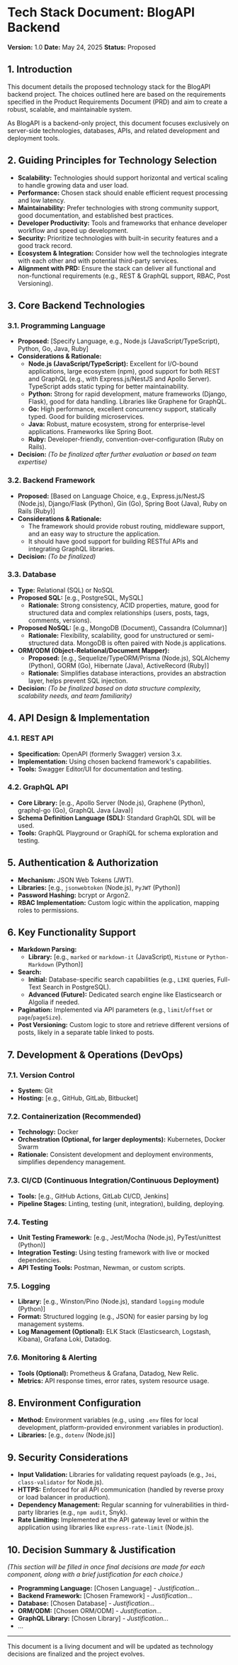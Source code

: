 # Tech Stack Document: BlogAPI Backend

**Version:** 1.0
**Date:** May 24, 2025
**Status:** Proposed

## 1. Introduction

This document details the proposed technology stack for the BlogAPI backend project. The choices outlined here are based on the requirements specified in the Product Requirements Document (PRD) and aim to create a robust, scalable, and maintainable system.

As BlogAPI is a backend-only project, this document focuses exclusively on server-side technologies, databases, APIs, and related development and deployment tools.

## 2. Guiding Principles for Technology Selection

*   **Scalability:** Technologies should support horizontal and vertical scaling to handle growing data and user load.
*   **Performance:** Chosen stack should enable efficient request processing and low latency.
*   **Maintainability:** Prefer technologies with strong community support, good documentation, and established best practices.
*   **Developer Productivity:** Tools and frameworks that enhance developer workflow and speed up development.
*   **Security:** Prioritize technologies with built-in security features and a good track record.
*   **Ecosystem & Integration:** Consider how well the technologies integrate with each other and with potential third-party services.
*   **Alignment with PRD:** Ensure the stack can deliver all functional and non-functional requirements (e.g., REST & GraphQL support, RBAC, Post Versioning).

## 3. Core Backend Technologies

### 3.1. Programming Language

*   **Proposed:** [Specify Language, e.g., Node.js (JavaScript/TypeScript), Python, Go, Java, Ruby]
*   **Considerations & Rationale:**
    *   **Node.js (JavaScript/TypeScript):** Excellent for I/O-bound applications, large ecosystem (npm), good support for both REST and GraphQL (e.g., with Express.js/NestJS and Apollo Server). TypeScript adds static typing for better maintainability.
    *   **Python:** Strong for rapid development, mature frameworks (Django, Flask), good for data handling. Libraries like Graphene for GraphQL.
    *   **Go:** High performance, excellent concurrency support, statically typed. Good for building microservices.
    *   **Java:** Robust, mature ecosystem, strong for enterprise-level applications. Frameworks like Spring Boot.
    *   **Ruby:** Developer-friendly, convention-over-configuration (Ruby on Rails).
*   **Decision:** *(To be finalized after further evaluation or based on team expertise)*

### 3.2. Backend Framework

*   **Proposed:** [Based on Language Choice, e.g., Express.js/NestJS (Node.js), Django/Flask (Python), Gin (Go), Spring Boot (Java), Ruby on Rails (Ruby)]
*   **Considerations & Rationale:**
    *   The framework should provide robust routing, middleware support, and an easy way to structure the application.
    *   It should have good support for building RESTful APIs and integrating GraphQL libraries.
*   **Decision:** *(To be finalized)*

### 3.3. Database

*   **Type:** Relational (SQL) or NoSQL
*   **Proposed SQL:** [e.g., PostgreSQL, MySQL]
    *   **Rationale:** Strong consistency, ACID properties, mature, good for structured data and complex relationships (users, posts, tags, comments, versions).
*   **Proposed NoSQL:** [e.g., MongoDB (Document), Cassandra (Columnar)]
    *   **Rationale:** Flexibility, scalability, good for unstructured or semi-structured data. MongoDB is often paired with Node.js applications.
*   **ORM/ODM (Object-Relational/Document Mapper):**
    *   **Proposed:** [e.g., Sequelize/TypeORM/Prisma (Node.js), SQLAlchemy (Python), GORM (Go), Hibernate (Java), ActiveRecord (Ruby)]
    *   **Rationale:** Simplifies database interactions, provides an abstraction layer, helps prevent SQL injection.
*   **Decision:** *(To be finalized based on data structure complexity, scalability needs, and team familiarity)*

## 4. API Design & Implementation

### 4.1. REST API

*   **Specification:** OpenAPI (formerly Swagger) version 3.x.
*   **Implementation:** Using chosen backend framework's capabilities.
*   **Tools:** Swagger Editor/UI for documentation and testing.

### 4.2. GraphQL API

*   **Core Library:** [e.g., Apollo Server (Node.js), Graphene (Python), graphql-go (Go), GraphQL Java (Java)]
*   **Schema Definition Language (SDL):** Standard GraphQL SDL will be used.
*   **Tools:** GraphQL Playground or GraphiQL for schema exploration and testing.

## 5. Authentication & Authorization

*   **Mechanism:** JSON Web Tokens (JWT).
*   **Libraries:** [e.g., `jsonwebtoken` (Node.js), `PyJWT` (Python)]
*   **Password Hashing:** bcrypt or Argon2.
*   **RBAC Implementation:** Custom logic within the application, mapping roles to permissions.

## 6. Key Functionality Support

*   **Markdown Parsing:**
    *   **Library:** [e.g., `marked` or `markdown-it` (JavaScript), `Mistune` or `Python-Markdown` (Python)]
*   **Search:**
    *   **Initial:** Database-specific search capabilities (e.g., `LIKE` queries, Full-Text Search in PostgreSQL).
    *   **Advanced (Future):** Dedicated search engine like Elasticsearch or Algolia if needed.
*   **Pagination:** Implemented via API parameters (e.g., `limit`/`offset` or `page`/`pageSize`).
*   **Post Versioning:** Custom logic to store and retrieve different versions of posts, likely in a separate table linked to posts.

## 7. Development & Operations (DevOps)

### 7.1. Version Control

*   **System:** Git
*   **Hosting:** [e.g., GitHub, GitLab, Bitbucket]

### 7.2. Containerization (Recommended)

*   **Technology:** Docker
*   **Orchestration (Optional, for larger deployments):** Kubernetes, Docker Swarm
*   **Rationale:** Consistent development and deployment environments, simplifies dependency management.

### 7.3. CI/CD (Continuous Integration/Continuous Deployment)

*   **Tools:** [e.g., GitHub Actions, GitLab CI/CD, Jenkins]
*   **Pipeline Stages:** Linting, testing (unit, integration), building, deploying.

### 7.4. Testing

*   **Unit Testing Framework:** [e.g., Jest/Mocha (Node.js), PyTest/unittest (Python)]
*   **Integration Testing:** Using testing framework with live or mocked dependencies.
*   **API Testing Tools:** Postman, Newman, or custom scripts.

### 7.5. Logging

*   **Library:** [e.g., Winston/Pino (Node.js), standard `logging` module (Python)]
*   **Format:** Structured logging (e.g., JSON) for easier parsing by log management systems.
*   **Log Management (Optional):** ELK Stack (Elasticsearch, Logstash, Kibana), Grafana Loki, Datadog.

### 7.6. Monitoring & Alerting

*   **Tools (Optional):** Prometheus & Grafana, Datadog, New Relic.
*   **Metrics:** API response times, error rates, system resource usage.

## 8. Environment Configuration

*   **Method:** Environment variables (e.g., using `.env` files for local development, platform-provided environment variables in production).
*   **Libraries:** [e.g., `dotenv` (Node.js)]

## 9. Security Considerations

*   **Input Validation:** Libraries for validating request payloads (e.g., `Joi`, `class-validator` for Node.js).
*   **HTTPS:** Enforced for all API communication (handled by reverse proxy or load balancer in production).
*   **Dependency Management:** Regular scanning for vulnerabilities in third-party libraries (e.g., `npm audit`, Snyk).
*   **Rate Limiting:** Implemented at the API gateway level or within the application using libraries like `express-rate-limit` (Node.js).

## 10. Decision Summary & Justification

*(This section will be filled in once final decisions are made for each component, along with a brief justification for each choice.)*

*   **Programming Language:** [Chosen Language] - *Justification...*
*   **Backend Framework:** [Chosen Framework] - *Justification...*
*   **Database:** [Chosen Database] - *Justification...*
*   **ORM/ODM:** [Chosen ORM/ODM] - *Justification...*
*   **GraphQL Library:** [Chosen Library] - *Justification...*
*   ...

---

This document is a living document and will be updated as technology decisions are finalized and the project evolves.
